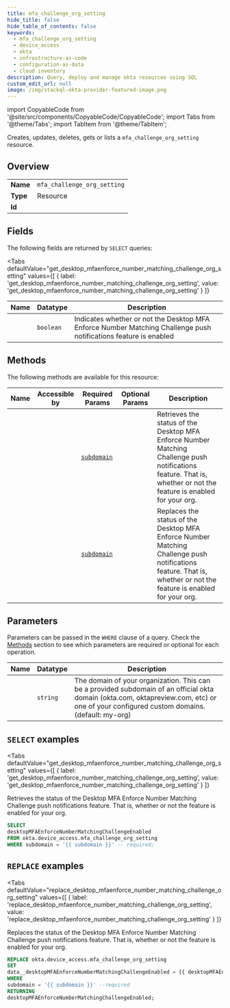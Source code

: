 ```yaml
--- 
title: mfa_challenge_org_setting
hide_title: false
hide_table_of_contents: false
keywords:
  - mfa_challenge_org_setting
  - device_access
  - okta
  - infrastructure-as-code
  - configuration-as-data
  - cloud inventory
description: Query, deploy and manage okta resources using SQL
custom_edit_url: null
image: /img/stackql-okta-provider-featured-image.png
---
```


import CopyableCode from '@site/src/components/CopyableCode/CopyableCode';
import Tabs from '@theme/Tabs';
import TabItem from '@theme/TabItem';

Creates, updates, deletes, gets or lists a <code>mfa_challenge_org_setting</code> resource.

## Overview
<table><tbody>
<tr><td><b>Name</b></td><td><code>mfa_challenge_org_setting</code></td></tr>
<tr><td><b>Type</b></td><td>Resource</td></tr>
<tr><td><b>Id</b></td><td><CopyableCode code="okta.device_access.mfa_challenge_org_setting" /></td></tr>
</tbody></table>

## Fields

The following fields are returned by `SELECT` queries:

<Tabs
    defaultValue="get_desktop_mfaenforce_number_matching_challenge_org_setting"
    values={[
        { label: 'get_desktop_mfaenforce_number_matching_challenge_org_setting', value: 'get_desktop_mfaenforce_number_matching_challenge_org_setting' }
    ]}
>
<TabItem value="get_desktop_mfaenforce_number_matching_challenge_org_setting">

<table>
<thead>
    <tr>
    <th>Name</th>
    <th>Datatype</th>
    <th>Description</th>
    </tr>
</thead>
<tbody>
<tr>
    <td><CopyableCode code="desktopMFAEnforceNumberMatchingChallengeEnabled" /></td>
    <td><code>boolean</code></td>
    <td>Indicates whether or not the Desktop MFA Enforce Number Matching Challenge push notifications feature is enabled</td>
</tr>
</tbody>
</table>
</TabItem>
</Tabs>

## Methods

The following methods are available for this resource:

<table>
<thead>
    <tr>
    <th>Name</th>
    <th>Accessible by</th>
    <th>Required Params</th>
    <th>Optional Params</th>
    <th>Description</th>
    </tr>
</thead>
<tbody>
<tr>
    <td><a href="#get_desktop_mfaenforce_number_matching_challenge_org_setting"><CopyableCode code="get_desktop_mfaenforce_number_matching_challenge_org_setting" /></a></td>
    <td><CopyableCode code="select" /></td>
    <td><a href="#parameter-subdomain"><code>subdomain</code></a></td>
    <td></td>
    <td>Retrieves the status of the Desktop MFA Enforce Number Matching Challenge push notifications feature. That is, whether or not the feature is enabled for your org.</td>
</tr>
<tr>
    <td><a href="#replace_desktop_mfaenforce_number_matching_challenge_org_setting"><CopyableCode code="replace_desktop_mfaenforce_number_matching_challenge_org_setting" /></a></td>
    <td><CopyableCode code="replace" /></td>
    <td><a href="#parameter-subdomain"><code>subdomain</code></a></td>
    <td></td>
    <td>Replaces the status of the Desktop MFA Enforce Number Matching Challenge push notifications feature. That is, whether or not the feature is enabled for your org.</td>
</tr>
</tbody>
</table>

## Parameters

Parameters can be passed in the `WHERE` clause of a query. Check the [Methods](#methods) section to see which parameters are required or optional for each operation.

<table>
<thead>
    <tr>
    <th>Name</th>
    <th>Datatype</th>
    <th>Description</th>
    </tr>
</thead>
<tbody>
<tr id="parameter-subdomain">
    <td><CopyableCode code="subdomain" /></td>
    <td><code>string</code></td>
    <td>The domain of your organization. This can be a provided subdomain of an official okta domain (okta.com, oktapreview.com, etc) or one of your configured custom domains. (default: my-org)</td>
</tr>
</tbody>
</table>

## `SELECT` examples

<Tabs
    defaultValue="get_desktop_mfaenforce_number_matching_challenge_org_setting"
    values={[
        { label: 'get_desktop_mfaenforce_number_matching_challenge_org_setting', value: 'get_desktop_mfaenforce_number_matching_challenge_org_setting' }
    ]}
>
<TabItem value="get_desktop_mfaenforce_number_matching_challenge_org_setting">

Retrieves the status of the Desktop MFA Enforce Number Matching Challenge push notifications feature. That is, whether or not the feature is enabled for your org.

```sql
SELECT
desktopMFAEnforceNumberMatchingChallengeEnabled
FROM okta.device_access.mfa_challenge_org_setting
WHERE subdomain = '{{ subdomain }}' -- required;
```
</TabItem>
</Tabs>


## `REPLACE` examples

<Tabs
    defaultValue="replace_desktop_mfaenforce_number_matching_challenge_org_setting"
    values={[
        { label: 'replace_desktop_mfaenforce_number_matching_challenge_org_setting', value: 'replace_desktop_mfaenforce_number_matching_challenge_org_setting' }
    ]}
>
<TabItem value="replace_desktop_mfaenforce_number_matching_challenge_org_setting">

Replaces the status of the Desktop MFA Enforce Number Matching Challenge push notifications feature. That is, whether or not the feature is enabled for your org.

```sql
REPLACE okta.device_access.mfa_challenge_org_setting
SET 
data__desktopMFAEnforceNumberMatchingChallengeEnabled = {{ desktopMFAEnforceNumberMatchingChallengeEnabled }}
WHERE 
subdomain = '{{ subdomain }}' --required
RETURNING
desktopMFAEnforceNumberMatchingChallengeEnabled;
```
</TabItem>
</Tabs>
